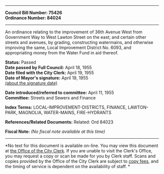 * * * * *  
  
**Council Bill Number: [](#h0)[](#h2)75426**   
**Ordinance Number: 84024**  
  
* * * * *  
  
An ordinance relating to the improvement of 36th Avenue West from Government Way to West Lawton Street on the east; and certain other streets and avenues, by grading, constructing watermains, and otherwise improving the same, Local Improvement District No. 6093, and appropriating money from the Water Fund in aid thereof.  
  
**Status:** Passed   
**Date passed by Full Council:** April 18, 1955   
**Date filed with the City Clerk:** April 19, 1955   
**Date of Mayor's signature:** April 19, 1955   
[(about the signature date)](/~public/approvaldate.htm)   
  
  
**Date introduced/referred to committee:** April 11, 1955   
**Committee:** Streets and Sewers and Finance   
  
**Index Terms:** LOCAL-IMPROVEMENT-DISTRICTS, FINANCE, LAWTON-PARK, MAGNOLIA, WATER-MAINS, FIRE-HYDRANTS  
  
**References/Related Documents:** Related: Ord 84023  
  
**Fiscal Note:** *(No fiscal note available at this time)*  
  
* * * * *  
  
*No text for this document is available on-line. You may view this document at [the Office of the City Clerk](http://www.seattle.gov/leg/clerk/contactUs.htm). If you are unable to visit the Clerk's Office, you may request a copy or scan be made for you by Clerk staff. Scans and copies provided by the Office of the City Clerk are subject to [copy fees](http://clerk.seattle.gov/~public/clerkfees.htm), and the timing of service is dependent on the availability of staff. *  
  
  
